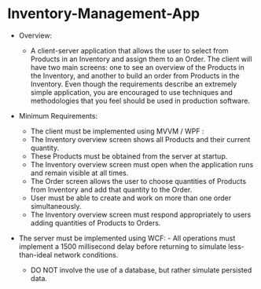 # Inventory-Management-App

- Overview:  
   - A client-server application that allows the user to select from Products in an Inventory and assign them to an Order. The client will have two main screens: one to see an overview of the Products in the Inventory, and another to build an order from Products in the Inventory. Even though the requirements describe an extremely simple application, you are encouraged to use techniques and methodologies that you feel should be used in production software.  

- Minimum Requirements: 
   - The client must be implemented using MVVM / WPF :  
   - The Inventory overview screen shows all Products and their current quantity. 
   - These Products must be obtained from the server at startup. 
   - The Inventory overview screen must open when the application runs and remain visible at all times. 
   - The Order screen allows the user to choose quantities of Products from Inventory and add that quantity to the Order. 
   - User must be able to create and work on more than one order simultaneously. 
   - The Inventory overview screen must respond appropriately to users adding quantities of Products to Orders. 

- The server must be implemented using WCF: 
   - All operations must implement a 1500 millisecond delay before returning to simulate less-than-ideal network conditions. 
   - DO NOT involve the use of a database, but rather simulate persisted data.
